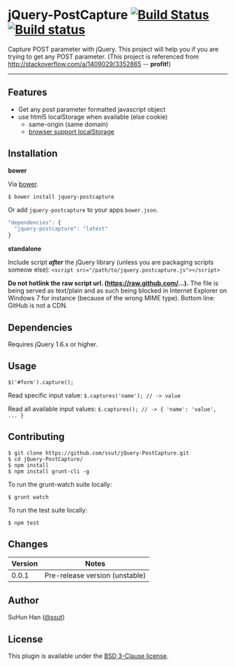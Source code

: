 jQuery-PostCapture [![Build Status](https://travis-ci.org/ssut/jQuery-PostCapture.svg?branch=master)](https://travis-ci.org/ssut/jQuery-PostCapture) [![Build status](https://ci.appveyor.com/api/projects/status/7k0yj6e1h3c7dcwo)](https://ci.appveyor.com/project/ssut/jquery-postcapture)
==================

Capture POST parameter with jQuery. This project will help you if you are trying to get any POST parameter. (This project is referenced from http://stackoverflow.com/a/1409029/3352865 -- **profit!**)

----------

Features
---------
- Get any post parameter formatted javascript object
- use html5 localStorage when available (else cookie)
    - same-origin (same domain)
    - [browser support localStorage][1]

Installation
---------
**bower**

Via [bower][2].

`$ bower install jquery-postcapture`

Or add `jquery-postcapture` to your apps `bower.json`.
```js
"dependencies": {
  "jquery-postcapture": "latest"
}
```

**standalone**

Include script ***after*** the jQuery library (unless you are packaging scripts someow else):
`<script src="/path/to/jquery.postcapture.js"></script>`

**Do not hotlink the raw script url. (https://raw.github.com/...).**
The file is being served as text/plain and as such being blocked in Internet Explorer on Windows 7 for instance (because of the wrong MIME type).
Bottom line: GitHub is not a CDN.

Dependencies
---------
Requires jQuery 1.6.x or higher.

Usage
---------
`$('#form').capture();`

Read specific input value:
`$.captures('name'); // -> value`

Read all available input values:
`$.captures(); // -> { 'name': 'value', ... }`

Contributing
---------
```
$ git clone https://github.com/ssut/jQuery-PostCapture.git
$ cd jQuery-PostCapture/
$ npm install
$ npm install grunt-cli -g
```

To run the grunt-watch suite locally:

`$ grunt watch`

To run the test suite locally:

`$ npm test`

Changes
---------
Version  | Notes
--------- | -----
0.0.1 | Pre-release version (unstable)

Author
---------
SuHun Han ([@ssut][3])

License
---------
This plugin is available under the [BSD 3-Clause license][4].


  [1]: http://www.quirksmode.org/dom/html5.html
  [2]: http://bower.io/
  [3]: https://twitter.com/ssut_
  [4]: http://opensource.org/licenses/BSD-3-Clause
